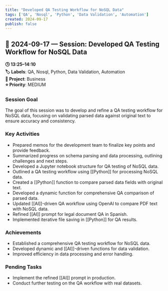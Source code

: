 ```yaml
---
title: "Developed QA Testing Workflow for NoSQL Data"
tags: ['QA', 'Nosql', 'Python', 'Data Validation', 'Automation']
created: 2024-09-17
publish: false
---
```


## 📅 2024-09-17 — Session: Developed QA Testing Workflow for NoSQL Data

**🕒 13:25–14:10**  
**🏷️ Labels**: QA, Nosql, Python, Data Validation, Automation  
**📂 Project**: Business  
**⭐ Priority**: MEDIUM  


### Session Goal
The goal of this session was to develop and refine a QA testing workflow for NoSQL data, focusing on validating parsed data against original text to ensure accuracy and consistency.

### Key Activities
- Prepared memos for the development team to finalize key points and provide feedback.
- Summarized progress on schema parsing and data processing, outlining challenges and next steps.
- Developed a Jupyter notebook structure for QA testing of NoSQL data.
- Outlined a QA testing workflow using [[Python]] for processing NoSQL data.
- Created a [[Python]] function to compare parsed data fields with original text.
- Developed a dynamic function for comprehensive QA comparison of parsed data.
- Updated [[AI]]-driven QA workflow using OpenAI to compare PDF text with NoSQL data.
- Refined [[AI]] prompt for legal document QA in Spanish.
- Implemented iterative file saving in [[Python]] for QA results.

### Achievements
- Established a comprehensive QA testing workflow for NoSQL data.
- Developed dynamic and [[AI]]-driven functions for data validation.
- Improved efficiency in data processing and error handling.

### Pending Tasks
- Implement the refined [[AI]] prompt in production.
- Conduct further testing on the QA workflow with real datasets.

